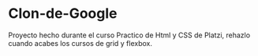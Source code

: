 # Clon-de-Google
Proyecto hecho durante el curso Practico de Html y CSS de Platzi, rehazlo cuando acabes los cursos de grid y flexbox.
